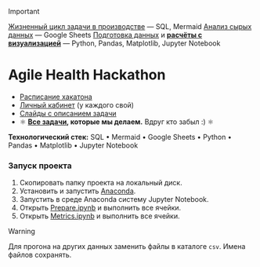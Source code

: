 > [!IMPORTANT]
> 
> [Жизненный цикл задачи в производстве](WORKFLOW.md) — SQL, Mermaid
> [Анализ сырых данных](https://docs.google.com/spreadsheets/d/1gX-mf5EDaHACdu8xtTitSlyVT46qvEMSg2PDAs7P_f8/edit?usp=sharing) — Google Sheets
> [Подготовка данных](jupyter/Prepare.ipynb) и **[расчёты с визуализацией](jupyter/Metrics.ipynb)** — Python, Pandas, Matplotlib, Jupyter Notebook
>
> 

# Agile Health Hackathon
* [Расписание хакатона](https://impulse.t1.ru/hackathons/saint_petersburg_2024)
* [Личный кабинет](https://spb.hackathon-t1.ru/todo) (у каждого свой)
* [Слайды с описанием задачи](https://docs.google.com/presentation/d/1Ixn7mnErgfvu0Kuxk7OUIWIuMWP2KfNRwGEyVObvuwI/edit#slide=id.g3141d0e0588_0_411)
* ⚛️ **[Все задачи](TODO.md), которые мы делаем.** Вдруг кто забыл :) ⚛️


**Технологический стек:** SQL • Mermaid • Google Sheets • Python • Pandas • Matplotlib • Jupyter Notebook

### Запуск проекта
1. Скопировать папку проекта на локальный диск.
2. Установить и запустить [Anaconda](https://www.anaconda.com).
3. Запустить в среде Anaconda систему Jupyter Notebook.
4. Открыть [Prepare.ipynb](jupyter/Prepare.ipynb) и выполнить все ячейки.
5. Открыть [Metrics.ipynb](jupyter/Metrics.ipynb) и выполнить все ячейки.

> [!WARNING]
> Для прогона на других данных заменить файлы в каталоге ```csv```.
> Имена файлов сохранять.
